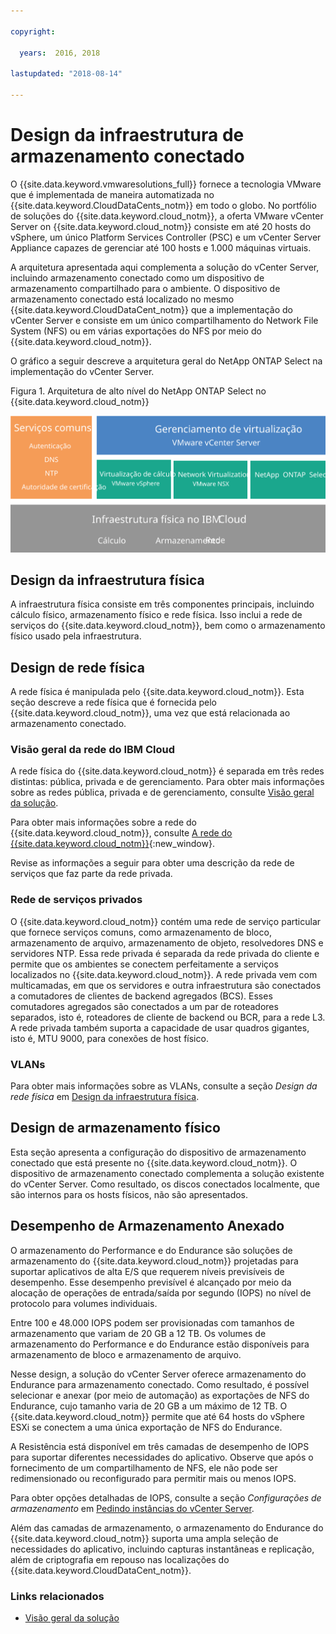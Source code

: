 ```yaml
---

copyright:

  years:  2016, 2018

lastupdated: "2018-08-14"

---
```


# Design da infraestrutura de armazenamento conectado

O {{site.data.keyword.vmwaresolutions_full}} fornece a tecnologia VMware que é implementada de maneira automatizada no {{site.data.keyword.CloudDataCents_notm}} em todo o globo. No portfólio de soluções do {{site.data.keyword.cloud_notm}}, a oferta VMware vCenter Server on {{site.data.keyword.cloud_notm}} consiste em até 20 hosts do vSphere, um único Platform Services Controller (PSC) e um vCenter Server Appliance capazes de gerenciar até 100 hosts e 1.000 máquinas virtuais.

A arquitetura apresentada aqui complementa a solução do vCenter Server, incluindo armazenamento conectado como um dispositivo de armazenamento compartilhado para o ambiente. O dispositivo de armazenamento conectado está localizado no mesmo {{site.data.keyword.CloudDataCent_notm}} que a implementação do vCenter Server e consiste em um único compartilhamento do Network File System (NFS) ou em várias exportações do NFS por meio do {{site.data.keyword.cloud_notm}}.

O gráfico a seguir descreve a arquitetura geral do NetApp ONTAP Select na implementação do vCenter Server.

Figura 1. Arquitetura de alto nível do NetApp ONTAP Select no {{site.data.keyword.cloud_notm}}

![Arquitetura do NetApp ONTAP Select](../../netapp/np_architecture.svg "Arquitetura de alto nível do NetApp ONTAP Select no IBM Cloud")

## Design da infraestrutura física

A infraestrutura física consiste em três componentes principais, incluindo cálculo físico, armazenamento físico e rede física. Isso inclui a rede de serviços do {{site.data.keyword.cloud_notm}}, bem como o armazenamento físico usado pela infraestrutura.

## Design de rede física

A rede física é manipulada pelo {{site.data.keyword.cloud_notm}}. Esta seção descreve a rede física que é fornecida pelo {{site.data.keyword.cloud_notm}}, uma vez que está relacionada ao armazenamento conectado.

### Visão geral da rede do IBM Cloud

A rede física do {{site.data.keyword.cloud_notm}} é separada em três redes distintas: pública, privada e de gerenciamento. Para obter mais informações sobre as redes pública, privada e de gerenciamento, consulte [Visão geral da solução](../solution/solution_overview.html).

Para obter mais informações sobre a rede do {{site.data.keyword.cloud_notm}}, consulte [A rede do {{site.data.keyword.cloud_notm}}](https://www.ibm.com/cloud-computing/bluemix/our-network){:new_window}.

Revise as informações a seguir para obter uma descrição da rede de serviços que faz parte da rede privada.

### Rede de serviços privados

O {{site.data.keyword.cloud_notm}} contém uma rede de serviço particular que fornece serviços comuns, como armazenamento de bloco, armazenamento de arquivo, armazenamento de objeto, resolvedores DNS e servidores NTP. Essa rede privada é separada da rede privada do cliente e permite que os ambientes se conectem perfeitamente a serviços localizados no {{site.data.keyword.cloud_notm}}. A rede privada vem com multicamadas, em que os servidores e outra infraestrutura são conectados a comutadores de clientes de backend agregados (BCS). Esses comutadores agregados são conectados a um par de roteadores separados, isto é, roteadores de cliente de backend ou BCR, para a rede L3. A rede privada também suporta a capacidade de usar quadros gigantes, isto é, MTU 9000, para conexões de host físico.

### VLANs

Para obter mais informações sobre as VLANs, consulte a seção _Design da rede física_ em [Design da infraestrutura física](../solution/design_physicalinfrastructure.html).

## Design de armazenamento físico

Esta seção apresenta a configuração do dispositivo de armazenamento conectado que está presente no {{site.data.keyword.cloud_notm}}. O dispositivo de armazenamento conectado complementa a solução existente do vCenter Server. Como resultado, os discos conectados localmente, que são internos para os hosts físicos, não são apresentados.

## Desempenho de Armazenamento Anexado

O armazenamento do Performance e do Endurance são soluções de armazenamento do {{site.data.keyword.cloud_notm}} projetadas para suportar aplicativos de alta E/S que requerem níveis previsíveis de desempenho. Esse desempenho previsível é alcançado por meio da alocação de operações de entrada/saída por segundo (IOPS) no nível de protocolo para volumes individuais.

Entre 100 e 48.000 IOPS podem ser provisionadas com
tamanhos de armazenamento que variam de 20 GB a 12 TB. Os volumes de armazenamento do Performance e do Endurance estão disponíveis para armazenamento de bloco e armazenamento de arquivo.

Nesse design, a solução do vCenter Server oferece armazenamento do Endurance para armazenamento conectado. Como resultado, é possível selecionar e anexar (por meio de automação) as exportações de NFS do Endurance, cujo tamanho varia de 20 GB a um máximo de 12 TB. O {{site.data.keyword.cloud_notm}} permite que até 64 hosts do vSphere ESXi se conectem a uma única exportação de NFS do Endurance.

A Resistência está disponível em três camadas de desempenho de IOPS para suportar diferentes necessidades
do aplicativo. Observe que após o fornecimento de um compartilhamento de NFS, ele não pode ser redimensionado ou reconfigurado para permitir mais ou menos IOPS.

Para obter opções detalhadas de IOPS, consulte a seção _Configurações de armazenamento_ em [Pedindo instâncias do vCenter Server](../../vcenter/vc_orderinginstance.html).

Além das camadas de armazenamento, o armazenamento do Endurance do {{site.data.keyword.cloud_notm}} suporta uma ampla seleção de necessidades do aplicativo, incluindo capturas instantâneas e replicação, além de criptografia em repouso nas localizações do {{site.data.keyword.CloudDataCent_notm}}.

### Links relacionados

* [ Visão geral da solução ](../solution/solution_overview.html)
